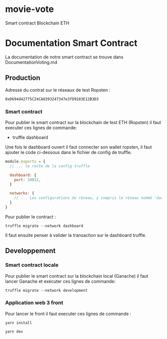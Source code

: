 # movie-vote

Smart contract Blockchain ETH

# Documentation Smart Contract

La documentation de notre smart contract se trouve dans DocumentationVoting.md

## Production

Adresse du contrat sur le réseaux de test Ropsten : 
```
0xD694d42775C24CA0393247347e3fD9103E12B3D3
```

### Smart contract

Pour publier le smart contract sur la blockchain de test ETH (Ropsten) il faut executer ces lignes de commande:

- truffle dashboard

Une fois le dashboard ouvert il faut connecter son wallet ropsten, il faut ajouter le code ci-dessous dans le fichier de config de truffle.

```js
module.exports = {
  // ... le reste de la config truffle

  dashboard: {
    port: 24012,
  }

  networks: {
    // ... Les configurations du réseau, y compris le réseau nommé 'dashboard'
  }
}
```

Pour publier le contract :

```
truffle migrate --network dashboard
```

Il faut ensuite penser à valider la transaction sur le dashboard truffle.

## Developpement

### Smart contract locale

Pour publier le smart contract sur la blockchain local (Ganache) il faut lancer Ganache et exécuter ces lignes de commande:

```
truffle migrate --network development
```

### Application web 3 front

Pour lancer le front il faut executer ces lignes de commande :
```
yarn install
```

```
yarn dev
```
